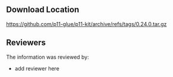 ## Download Location

https://github.com/p11-glue/p11-kit/archive/refs/tags/0.24.0.tar.gz

## Reviewers

The information was reviewed by:

* add reviewer here
